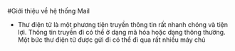 #Giới thiệu về hệ thống Mail


- Thư điện tử là một phương tiện truyền thông tin rất nhanh chóng và tiện lợi. Thông tin truyền đi có thể ở dạng mã hóa hoặc dạng thông thường. Một bức thư điện tử được gửi đi có thể đi qua rất nhiều máy chủ

